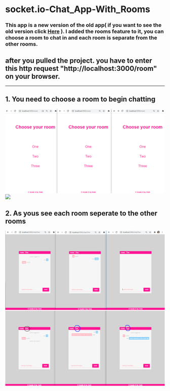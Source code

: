 # socket.io-Chat_App-With_Rooms

### This app is a new version of the old app( if you want to see the old version click <a href='https://github.com/ihebXxxjaouadi/socket.io-Chat-App'>Here</a> ). I added the rooms feature to it, you can choose a room to chat in and each room is separate from the other rooms.

## after you pulled the project. you have to enter this http request "http://localhost:3000/room" on your browser.

<hr/>

## 1. You need to choose a room to begin chatting 

<img src="https://github.com/ihebXxxjaouadi/socket.io-Chat_App-With_Rooms/blob/master/images/before-chat.PNG" width="800" />
<img src="https://github.com/ihebXxxjaouadi/socket.io-Chat_App-With_Rooms/blob/master/images/chose-room..PNG" width="800" />

## 2. As yous see each room  seperate to the other rooms

<img src="https://github.com/ihebXxxjaouadi/socket.io-Chat_App-With_Rooms/blob/master/images/deferent-rooms.PNG" width="800" />
<img src="https://github.com/ihebXxxjaouadi/socket.io-Chat_App-With_Rooms/blob/master/images/deferent-rooms2.PNG" width="800" />
